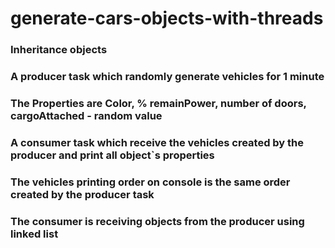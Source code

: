 # generate-cars-objects-with-threads
### Inheritance objects
### A producer task which randomly generate vehicles for 1 minute
### The Properties are Color, % remainPower, number of doors, cargoAttached - random value
### A consumer task which receive the vehicles created by the producer and print all object`s properties
### The vehicles printing order on console is the same order created by the producer task
### The consumer is receiving objects from the producer using linked list 
